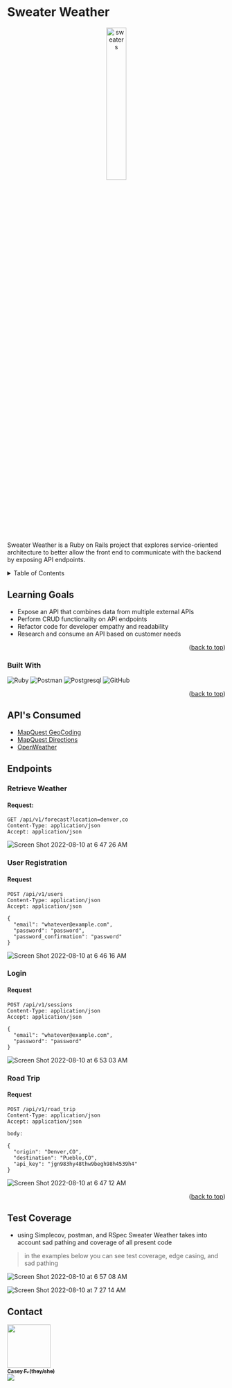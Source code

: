 <h1>Sweater Weather</h1>

<div align="center">
<img src="https://media4.giphy.com/media/3osxYzIQRqN4DOEddC/giphy.gif?cid=ecf05e47wegdrse2zti96spjc8jgw6p7n6un3xe0n8hsjlpm&rid=giphy.gif&ct=g" alt="sweaters" width="30%"/>
</div

>Sweater Weather is a Ruby on Rails project that explores service-oriented architecture to better allow the front end to communicate with the backend by exposing API endpoints.
<!-- TABLE OF CONTENTS -->
<details>
  <summary>Table of Contents</summary>
  <ol>
    <li><a href="#learning-goals">Learning Goals</a></li>
    <li><a href="#built-with">Built With</a></li>
    <li><a href="#apis-consumed">API's Consumed</a></li>
    <li>
      <a href="#endpoints">Endpoints</a>
      <ul>
        <li><a href="#retrieve-weather">Retrieve Weather</a></li>
        <li><a href="#user-registration">User Registration</a></li>
        <li><a href="#login">Login</a></li>
        <li><a href="#road-trip">Road Trip</a></li>
     </ul>
    </li>
    <li><a href="#testing">Testing</a></li>
    <li><a href="#contact">Contact</a></li>
  </ol>

</details>
<!-- ABOUT THE PROJECT -->

## Learning Goals
- Expose an API that combines data from multiple external APIs
- Perform CRUD functionality on API endpoints
- Refactor code for developer empathy and readability
- Research and consume an API based on customer needs

<p align="right">(<a href="#readme-top">back to top</a>)</p>

### Built With

![Ruby](https://img.shields.io/badge/Ruby_on_Rails-CC0000?style=for-the-badge&logo=ruby-on-rails&logoColor=white)
![Postman](https://img.shields.io/badge/Postman-FF6C37?style=for-the-badge&logo=Postman&logoColor=white)
![Postgresql](https://img.shields.io/badge/PostgreSQL-316192?style=for-the-badge&logo=postgresql&logoColor=white)
![GitHub](https://img.shields.io/badge/GitHub-100000?style=for-the-badge&logo=github&logoColor=white)

<p align="right">(<a href="#readme-top">back to top</a>)</p>

## API's Consumed
- [MapQuest GeoCoding](https://developer.mapquest.com/documentation/geocoding-api/)
- [MapQuest Directions](https://developer.mapquest.com/documentation/directions-api/)
- [OpenWeather](https://openweathermap.org/api/one-call-api)

## Endpoints

### Retrieve Weather
#### Request:
```
GET /api/v1/forecast?location=denver,co
Content-Type: application/json
Accept: application/json
```
![Screen Shot 2022-08-10 at 6 47 26 AM](https://user-images.githubusercontent.com/98674727/183905749-0e9153e5-5a9d-48cb-ae61-081549bfc71a.png)


### User Registration
#### Request
```
POST /api/v1/users
Content-Type: application/json
Accept: application/json

{
  "email": "whatever@example.com",
  "password": "password",
  "password_confirmation": "password"
}
```
![Screen Shot 2022-08-10 at 6 46 16 AM](https://user-images.githubusercontent.com/98674727/183905551-a91e87a4-a54c-44b5-addf-ceaf8dbc706e.png)


### Login
#### Request
```
POST /api/v1/sessions
Content-Type: application/json
Accept: application/json

{
  "email": "whatever@example.com",
  "password": "password"
}
```

![Screen Shot 2022-08-10 at 6 53 03 AM](https://user-images.githubusercontent.com/98674727/183906083-78c51341-caa1-4f16-a899-2bf20d98964a.png)


### Road Trip

#### Request
```
POST /api/v1/road_trip
Content-Type: application/json
Accept: application/json

body:

{
  "origin": "Denver,CO",
  "destination": "Pueblo,CO",
  "api_key": "jgn983hy48thw9begh98h4539h4"
}
```

![Screen Shot 2022-08-10 at 6 47 12 AM](https://user-images.githubusercontent.com/98674727/183905683-75c9e59e-e464-4e26-90a6-789bf2756218.png)


<p align="right">(<a href="#readme-top">back to top</a>)</p>

<!-- TESTING -->
## Test Coverage

- using Simplecov, postman, and RSpec Sweater Weather takes into account sad pathing and coverage of all present code

> in the examples below you can see test coverage, edge casing, and sad pathing

![Screen Shot 2022-08-10 at 6 57 08 AM](https://user-images.githubusercontent.com/98674727/183906865-60948b2a-9bb8-48db-af53-54c4361021e5.png)

![Screen Shot 2022-08-10 at 7 27 14 AM](https://user-images.githubusercontent.com/98674727/183913165-2e609235-8bb8-484c-bb99-f30f6f1b4b56.png)

<!-- CONTACT -->
## Contact

 <td align="center"><a href="https://github.com/casefaz"><img src="https://avatars.githubusercontent.com/u/98674727?v=4" width="100px;" alt=""/><br /><sub><b>Casey F. (they/she)</b></sub></a><br /><a href="https://www.linkedin.com/in/casey-fazio-7ba04149/" title ="Linked In"><img src="https://img.shields.io/badge/LinkedIn-0077B5?style=for-the-badge&logo=linkedin&logoColor=white" /></a></td>
